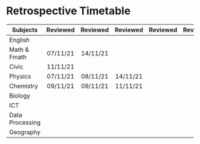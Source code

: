 # Retrospective Timetable
| Subjects        | Reviewed | Reviewed | Reviewed | Reviewed | Reviewed |     |
| --------------- |:--------:|:--------:|:--------:| -------- | -------- | --- |
| English         |          |          |          |          |          |     |
| Math & Fmath    | 07/11/21 |     14/11/21     |          |          |          |     |
| Civic           | 11/11/21 |          |          |          |          |     |
| Physics         | 07/11/21 | 08/11/21 | 14/11/21 |          |          |     |
| Chemistry       | 09/11/21 | 09/11/21 | 11/11/21 |          |          |     |
| Biology         |          |          |          |          |          |     |
| ICT             |          |          |          |          |          |     |
| Data Processing |          |          |          |          |          |     |
| Geography       |          |          |          |          |          |     |
